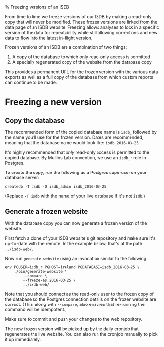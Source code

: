 % Freezing versions of an ISDB

From time to time we freeze versions of our ISDB by making a read-only copy
that will never be modified.  These frozen versions are linked from the data
page of an ISDB website.  Freezing allows analyses to lock in a specific
version of the data for repeatability while still allowing corrections and new
data to flow into the latest in-flight version.

Frozen versions of an ISDB are a combination of two things:

1. A copy of the database to which only read-only access is permitted
2. A specially regenerated copy of the website from the database copy

This provides a permanent URL for the frozen version with the various data
exports as well as a full copy of the database from which custom reports can
continue to be made.

# Freezing a new version

## Copy the database

The recommended form of the copied database name is `isdb_` followed by the
name you'll use for the frozen version.  Dates are recommended, meaning that
the database name would look like: `isdb_2016-03-25`.

It's highly recommended that _only_ read-only access is permitted to the copied
database.  By Mullins Lab convention, we use an `isdb_r` role in Postgres.

To create the copy, run the following as a Postgres superuser on your database
server:

    createdb -T isdb -O isdb_admin isdb_2016-03-25

(Replace `-T isdb` with the name of your live database if it's not `isdb`.)

## Generate a frozen website

With the database copy you can now generate a frozen version of the website.

First fetch a clone of your ISDB website's git repository and make sure it's
up-to-date with the remote.  In the example below, that's at the path
`../isdb-web/`.

Now run `generate-website` using an invocation similar to the following:

    env PGUSER=isdb_r PGHOST=ireland PGDATABASE=isdb_2016-03-25 \
        ./bin/generate-website \
            --compare \
            --freeze-as 2016-03-25 \
            ../isdb-web/

Note that you should connect as the read-only user to the frozen copy of the
database so the Postgres connection details on the frozen website are correct.
(This, along with `--compare`, also ensures that re-running the command will be
idempotent.)

Make sure to commit and push your changes to the web repository.

The new frozen version will be picked up by the daily cronjob that regenerates
the live website.  You can also run the cronjob manually to pick it up
immediately.
